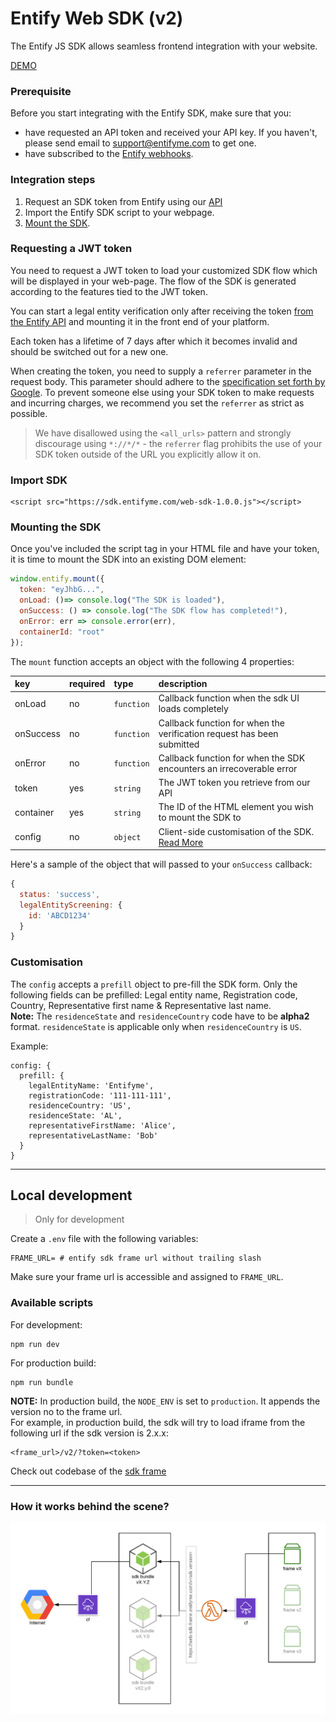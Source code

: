 # Entify Web SDK (v2)

The Entify JS SDK allows seamless frontend integration with your website. 

[DEMO](https://web-sdk-v2.herokuapp.com/)

### Prerequisite

Before you start integrating with the Entify SDK, make sure that you:

- have requested an API token and received your API key. If you haven't, please send email to support@entifyme.com to get one.
- have subscribed to the [Entify webhooks](https://developers.entifyme.com/#webhooks).

### Integration steps 

1. Request an SDK token from Entify using our [API](#requesting-a-jwt-token)
2. Import the Entify SDK script to your webpage.
3. [Mount the SDK](#mounting-the-sdk).


### Requesting a JWT token

You need to request a JWT token to load your customized SDK flow which will be displayed in your web-page.
The flow of the SDK is generated according to the features tied to the JWT token.

You can start a legal entity verification only after receiving the token [from the Entify API](https://developers.entifyme.com#sdk-tokens) and mounting it in the front end of your platform.

Each token has a lifetime of 7 days after which it becomes invalid and should be switched out for a new one.

When creating the token, you need to supply a `referrer` parameter in the request body. This parameter should adhere to the [specification set forth by Google](https://developer.chrome.com/extensions/match_patterns). To prevent someone else using your SDK token to make requests and incurring charges, we recommend you set the `referrer` as strict as possible.

> We have disallowed using the `<all_urls>` pattern and strongly discourage using `*://*/*` - the `referrer` flag prohibits the use of your SDK token outside of the URL you explicitly allow it on.

### Import SDK

```
<script src="https://sdk.entifyme.com/web-sdk-1.0.0.js"></script>
```

### Mounting the SDK

Once you've included the script tag in your HTML file and have your token, it is time to mount the SDK into an existing DOM element:

```javascript
window.entify.mount({
  token: "eyJhbG...",
  onLoad: ()=> console.log("The SDK is loaded"),
  onSuccess: () => console.log("The SDK flow has completed!"),
  onError: err => console.error(err),
  containerId: "root"
});
```


The `mount` function accepts an object with the following 4 properties:

| key       | required | type       | description                                                            |
| :-------- | :------- | :--------- | :--------------------------------------------------------------------- |
| onLoad    | no       | `function` | Callback function when the sdk UI loads completely                     |
| onSuccess | no       | `function` | Callback function for when the verification request has been submitted |
| onError   | no       | `function` | Callback function for when the SDK encounters an irrecoverable error   |
| token     | yes      | `string`   | The JWT token you retrieve from our API                                |
| container | yes      | `string`   | The ID of the HTML element you wish to mount the SDK to                |
| config    | no      | `object`    | Client-side customisation of the SDK. [Read More](#customisation)      |

Here's a sample of the object that will passed to your `onSuccess` callback:

```javascript
{
  status: 'success',
  legalEntityScreening: {
    id: 'ABCD1234'
  }
}
```

### Customisation  

The `config` accepts a `prefill` object to pre-fill the SDK form. Only the following fields can be prefilled: 
Legal entity name, Registration code, Country, Representative first name & Representative last name.  
**Note:** The `residenceState` and `residenceCountry` code have to be **alpha2** format. `residenceState` is applicable only when `residenceCountry` is `US`.  

Example: 
```
config: {
  prefill: {
    legalEntityName: 'Entifyme',
    registrationCode: '111-111-111',
    residenceCountry: 'US',
    residenceState: 'AL',
    representativeFirstName: 'Alice',
    representativeLastName: 'Bob'
  }
}
```

---
## Local development
> Only for development  

Create a `.env` file with the following variables:

```
FRAME_URL= # entify sdk frame url without trailing slash
```
Make sure your frame url is accessible and assigned to `FRAME_URL`.

### Available scripts  

For development: 
```
npm run dev
```

For production build: 
```
npm run bundle
```

**NOTE:** In production build, the `NODE_ENV` is set to `production`. It appends the version no to the frame url.  
For example, in production build, the sdk will try to load iframe from the following url if the sdk version is 2.x.x:   
```
<frame_url>/v2/?token=<token>
```
Check out codebase of the [sdk frame](https://github.com/kycpass/web-sdk-frame)

---

### How it works behind the scene?
![arch](https://raw.githubusercontent.com/kycpass/web-sdk-v2/master/arch.png?token=AE23SBL6UCJHJGQDJA5EY5S6C43ZG)
